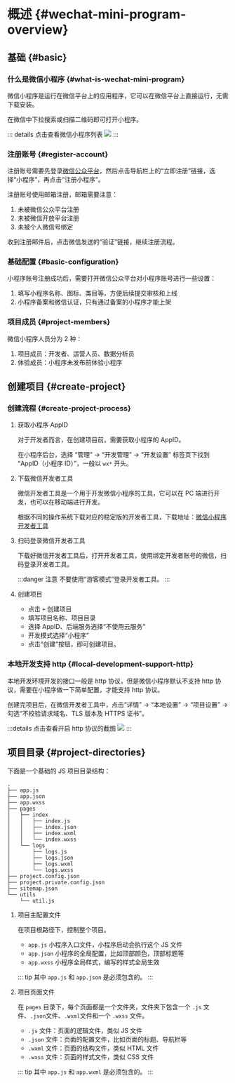 # 概述 {#wechat-mini-program-overview}

## 基础 {#basic}

### 什么是微信小程序 {#what-is-wechat-mini-program}

微信小程序是运行在微信平台上的应用程序，它可以在微信平台上直接运行，无需下载安装。

在微信中下拉搜索或扫描二维码即可打开小程序。

::: details 点击查看微信小程序列表
![](images/overview/wechat-mini-program-list.jpg)
:::

### 注册账号 {#register-account}

注册账号需要先登录[微信公众平台](https://mp.weixin.qq.com/)，然后点击导航栏上的“立即注册”链接，选择“小程序”，再点击“注册小程序”。

注册账号使用邮箱注册，邮箱需要注意：

1. 未被微信公众平台注册
2. 未被微信开放平台注册
3. 未被个人微信号绑定

收到注册邮件后，点击微信发送的“验证”链接，继续注册流程。

### 基础配置 {#basic-configuration}

小程序账号注册成功后，需要打开微信公众平台对小程序账号进行一些设置：

1. 填写小程序名称、图标、类目等，方便后续提交审核和上线
2. 小程序备案和微信认证，只有通过备案的小程序才能上架

### 项目成员 {#project-members}

微信小程序人员分为 2 种：

1. 项目成员：开发者、运营人员、数据分析员
2. 体验成员：小程序未发布前体验小程序

## 创建项目 {#create-project}

### 创建流程 {#create-project-process}

1. 获取小程序 AppID

   对于开发者而言，在创建项目前，需要获取小程序的 AppID。

   在小程序后台，选择 “管理” -> “开发管理” -> “开发设置” 标签页下找到 “AppID（小程序 ID）”，一般以 `wx*` 开头。

2. 下载微信开发者工具

   微信开发者工具是一个用于开发微信小程序的工具，它可以在 PC 端进行开发，也可以在移动端进行开发。

   根据不同的操作系统下载对应的稳定版的开发者工具，下载地址：[微信小程序开发者工具](https://developers.weixin.qq.com/miniprogram/dev/devtools/download.html)

3. 扫码登录微信开发者工具

   下载好微信开发者工具后，打开开发者工具，使用绑定开发者账号的微信，扫码登录开发者工具。

   :::danger 注意
   不要使用“游客模式”登录开发者工具。
   :::

4. 创建项目

   - 点击 `+` 创建项目
   - 填写项目名称、项目目录
   - 选择 AppID、后端服务选择“不使用云服务”
   - 开发模式选择“小程序”
   - 点击“创建”按钮，即可创建项目。

### 本地开发支持 http {#local-development-support-http}

本地开发环境开发的接口一般是 http 协议，但是微信小程序默认不支持 http 协议，需要在小程序做一下简单配置，才能支持 http 协议。

创建完项目后，在微信开发者工具中，点击“详情” -> “本地设置” -> “项目设置” -> 勾选“不校验请求域名、TLS 版本及 HTTPS 证书”。

:::details 点击查看开启 http 协议的截图
![](images/overview/local-development-support-http.jpg)
:::

## 项目目录 {#project-directories}

下面是一个基础的 JS 项目目录结构：

```text
.
├── app.js
├── app.json
├── app.wxss
├── pages
│   ├── index
│   │   ├── index.js
│   │   ├── index.json
│   │   ├── index.wxml
│   │   └── index.wxss
│   └── logs
│       ├── logs.js
│       ├── logs.json
│       ├── logs.wxml
│       └── logs.wxss
├── project.config.json
├── project.private.config.json
├── sitemap.json
└── utils
    └── util.js
```

1. 项目主配置文件

   在项目根路径下，控制整个项目。

   - `app.js` 小程序入口文件，小程序启动会执行这个 JS 文件
   - `app.json` 小程序的全局配置，比如顶部颜色，顶部标题等
   - `app.wxss` 小程序全局样式，编写的样式全局生效

   ::: tip
   其中 `app.js` 和 `app.json` 是必须包含的。
   :::

2. 项目页面文件

   在 `pages` 目录下，每个页面都是一个文件夹，文件夹下包含一个 `.js` 文件、`.json`文件、`.wxml`文件和一个 `.wxss` 文件。

   - `.js` 文件：页面的逻辑文件，类似 JS 文件
   - `.json` 文件：页面的配置文件，比如页面的标题、导航栏等
   - `.wxml` 文件：页面的结构文件，类似 HTML 文件
   - `.wxss` 文件：页面的样式文件，类似 CSS 文件

   ::: tip
   其中 `app.js` 和 `app.wxml` 是必须包含的。
   :::
